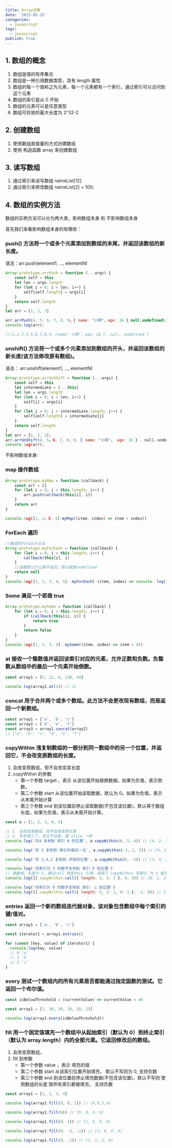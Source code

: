 ```yaml
---
title: Array对象
date: '2023-05-25'
categories:
  - javascript
tags:
  - javascript
publish: true
---
```


## 1. 数组的概念

1. 数组是值的有序集合
2. 数组是一种引用数据类型，具有 length 属性
3. 数组的每一个值称之为元素，每一个元素都有一个索引，通过索引可以访问到这个元素
4. 数组的索引是从 0 开始
5. 数组的元素可以是任意类型
6. 数组可存放的最大长度为 2^32-2

## 2. 创建数组

1. 使用数组直接量的方式创建数组
2. 使用 构造函数 array 来创建数组

## 3. 读写数组

1. 通过索引来读写数组 nameList[12]
2. 通过索引来修改数组 nameList[2] = 100;

## 4. 数组的实例方法

数组的实例方法可以分为两大类，影响数组本身 和 不影响数组本身

首先我们来看影响数组本身的有哪些：

### push() 方法将一个或多个元素添加到数组的末尾，并返回该数组的新长度。

语法：arr.push(element1, ..., elementN)

```js
Array.prototype.arrPush = function (...args) {
    const self = this
    let len = args.length
    for (let i = 0; i < len; i++) {
        self[self.length] = args[i]
    }
    return self.length
}
let arr = [1, 2, 3]

arr.arrPush(4, 5, 6, 7, 8, 9，{ name: "小明"，age: 16 },null,undefined);
console.log(arr);

//[1,2,3,4,5,6,7,8,9，{name:'小明’，age: 16 }, null, undefined ]
```

### unshift() 方法将一个或多个元素添加到数组的开头，并返回该数组的新长度(该方法修改原有数组)。

语法： arr.unshift(element1, ..., elementN)

```js
Array.prototype.arrUnShift = function (...args) {
    const self = this
    let intermediate = [...this]
    let len = args.length
    for (let i = 0; i < len; i++) {
        se1f[i] = args[i]
    }
    for (let j = 0; j < intermediate.length; j++) {
        self[self.length] = intermediate[j]
    }
    return self.length
}
let arr = [1, 2, 3];
arr.arrUnShift(4, 5，6, 7, 8, 9, { name: "小明"， age: 16 } , null，undefined);
console.1og(arr);
```

不影响数组本身:

### map 操作数组

```js
Array.prototype.myMap = function (callback) {
    const arr = []
    for (let i = 0; i < this.length; i++) {
        arr.push(callback(this[i], i))
    }
    return arr
}

console.1og([1, 2，3, 4].myMap((item, index) => item + index))
```

### ForEach 遍历

```js
//数组的forEach方法
Array.prototype.myForEach = function (callback) {
    for (let i = 0; i < this.length; i++) {
        callback(this[i], i)
    }
    //函数默认什么都不返回，默认就是undefined
    return null
}
console.1og([1, 2, 3, 4, 5]. myForEach( (item, index) => console. log(item, index)))
```

### Some 满足一个即是 true

```js
Array.prototype.mySome = function (callback) {
    for (let i = 0; i < this.length; i++) {
        if (callback(this[i], i)) {
            return true
        }
        return false
    }
}
console.1og([1, 2, 3, 4]. mySome((item, index) => item > 4))
```

### at 接收一个整数值并返回该索引对应的元素，允许正数和负数。负整数从数组中的最后一个元素开始倒数。

```js
const array1 = [5, 12, 8, 130, 44]

console.log(array1.at(1)) // 12
```

### concat 用于合并两个或多个数组。此方法不会更改现有数组，而是返回一个新数组。

```js
const array1 = ['a', 'b', 'c']
const array2 = ['d', 'e', 'f']
const array3 = array1.concat(array2)
// ["a", "b", "c", "d", "e", "f"]
```

### copyWithin 浅复制数组的一部分到同一数组中的另一个位置，并返回它，不会改变原数组的长度。

1. 会改变原数组，但不会改变其长度
2. copyWithin 的参数
   - 第一个参数 target ，表示 从该位置开始替换数据。如果为负值，表示倒数，
   - 第二个参数 start 从该位置开始读取数据，默认为 0。如果为负值，表示从末尾开始计算
   - 第三个参数 end 到该位置前停止读取数据(不包含该位置)，默认等于数组长度。如果为负值，表示从末尾开始计算。

```js
const a = [1, 2, 3, 4, 5]

// 1. 会改变原数组，但不会改变其长度
// 2. 形参第三个，含头不含尾，跟 slice 一样
console.log('将4 复制到 索引 0 的位置', a.copyWithin(0, 3, 4)) // [4, 2, 3, 4, 5]

console.log('将 2 复制到 索引的最后一位', a.copyWithin(-1, 1, 2)) // [4, 2, 3, 4, 2]

console.log('将 3,4,2 复制到 开始的位置', a.copyWithin(0, -3)) // [3, 4, 2, 4, 2]

console.log('将索引为 3 的数字复制到 索引 0 到位置')
// 类数组，长度为 5，通过call 改变this 引用，调用了 copyWithin 将索引 为 3 值为 1 复制到 索引为 0 到位置
console.log([].copyWithin.call({ length: 5, 3: 1 }, 0, 3)) // {0: 1, 3: 1, length: 5}

console.log('将索引为 0 的数字复制到 索引 -1 到位置')
console.log([].copyWithin.call({ length: 5, 3: 1, 0: 1 }, -1, 0)) // { 4: 1, 0: 1, 3: 1, length: 5}
```

### entries 返回一个新的数组迭代器对象，该对象包含数组中每个索引的键/值对。

```js
const array1 = ['a', 'b', 'c']

const iterator1 = array1.entries()

for (const [key, value] of iterator1) {
  console.log(key, value)
  // 0 'a'
  // 1 'b'
  // 2 'c'
}
```

### every 测试一个数组内的所有元素是否都能通过指定函数的测试。它返回一个布尔值。

```js
const isBelowThreshold = (currentValue) => currentValue < 40

const array1 = [1, 30, 39, 29, 10, 13]

console.log(array1.every(isBelowThreshold))
```

### fill 用一个固定值填充一个数组中从起始索引（默认为 0）到终止索引（默认为 array.length）内的全部元素。它返回修改后的数组。

1. 会改变原数组，
2. fill 到参数
   - 第一个参数 value ，表示 填充的值
   - 第二个参数 start 从该索引位置开始填充， 默认不写则为 0, 支持负数
   - 第三个参数 end 到该位置前停止填充数据(不包含该位置)，默认不写则 使用数组的长度 致所有索引都被填充。 支持负数

```js
const array1 = [1, 2, 3, 4]

console.log(array1.fill(9, 0, 2)) // [9,9,3,4]

console.log(array1.fill(9)) // [9, 9, 9, 9]

console.log(array1.fill(9, 1)) // [1, 9, 9, 9]

console.log(array1.fill(9, -3, -1)) // [1, 9, 9, 4]

console.log(array1.fill(9, -1)) // [1, 2, 3, 9]
```
